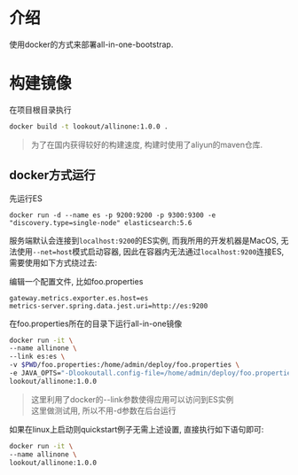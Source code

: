 # 介绍 #
使用docker的方式来部署all-in-one-bootstrap.

# 构建镜像 #

在项目根目录执行
```bash
docker build -t lookout/allinone:1.0.0 .
```

> 为了在国内获得较好的构建速度, 构建时使用了aliyun的maven仓库.

## docker方式运行 ##
先运行ES
```
docker run -d --name es -p 9200:9200 -p 9300:9300 -e "discovery.type=single-node" elasticsearch:5.6
```

服务端默认会连接到`localhost:9200`的ES实例, 而我所用的开发机器是MacOS, 无法使用`--net=host`模式启动容器, 因此在容器内无法通过`localhost:9200`连接ES, 需要使用如下方式绕过去:

编辑一个配置文件, 比如foo.properties
```properties
gateway.metrics.exporter.es.host=es
metrics-server.spring.data.jest.uri=http://es:9200
```

在foo.properties所在的目录下运行all-in-one镜像
```bash
docker run -it \
--name allinone \
--link es:es \
-v $PWD/foo.properties:/home/admin/deploy/foo.properties \
-e JAVA_OPTS="-Dlookoutall.config-file=/home/admin/deploy/foo.properties" \
lookout/allinone:1.0.0
```

> 这里利用了docker的--link参数使得应用可以访问到ES实例  
> 这里做测试用, 所以不用-d参数在后台运行


如果在linux上启动则quickstart例子无需上述设置, 直接执行如下语句即可:
```bash
docker run -it \
--name allinone \
lookout/allinone:1.0.0
```
